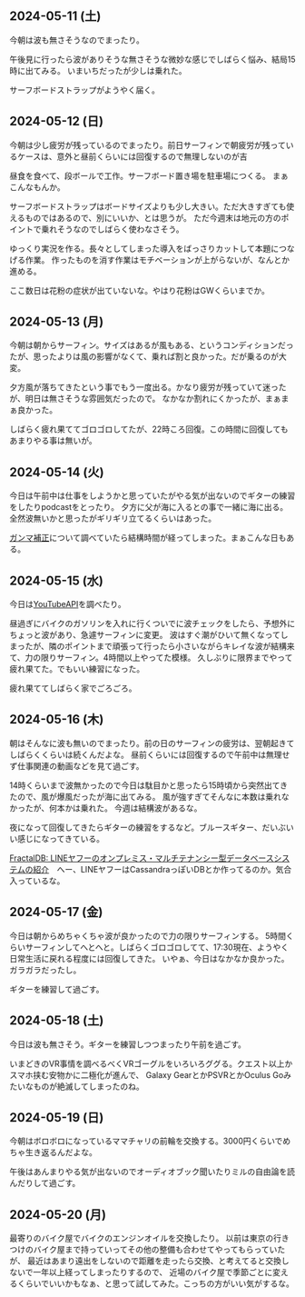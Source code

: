 ## 2024-05-11 (土)

今朝は波も無さそうなのでまったり。

午後見に行ったら波がありそうな無さそうな微妙な感じでしばらく悩み、結局15時に出てみる。
いまいちだったが少しは乗れた。

サーフボードストラップがようやく届く。

## 2024-05-12 (日)

今朝は少し疲労が残っているのでまったり。前日サーフィンで朝疲労が残っているケースは、意外と昼前くらいには回復するので無理しないのが吉

昼食を食べて、段ボールで工作。サーフボード置き場を駐車場につくる。
まぁこんなもんか。

サーフボードストラップはボードサイズよりも少し大きい。ただ大きすぎても使えるものではあるので、別にいいか、とは思うが。
ただ今週末は地元の方のポイントで乗れそうなのでしばらく使わなさそう。

ゆっくり実況を作る。長々としてしまった導入をばっさりカットして本題につなげる作業。
作ったものを消す作業はモチベーションが上がらないが、なんとか進める。

ここ数日は花粉の症状が出ていないな。やはり花粉はGWくらいまでか。

## 2024-05-13 (月)

今朝は朝からサーフィン。サイズはあるが風もある、というコンディションだったが、思ったよりは風の影響がなくて、乗れば割と良かった。だが乗るのが大変。

夕方風が落ちてきたという事でもう一度出る。かなり疲労が残っていて迷ったが、明日は無さそうな雰囲気だったので。
なかなか割れにくかったが、まぁまぁ良かった。

しばらく疲れ果ててゴロゴロしてたが、22時ころ回復。この時間に回復してもあまりやる事は無いが。

## 2024-05-14 (火)

今日は午前中は仕事をしようかと思っていたがやる気が出ないのでギターの練習をしたりpodcastをとったり。
夕方に父が海に入るとの事で一緒に海に出る。全然波無いかと思ったがギリギリ立てるくらいはあった。

[ガンマ補正](%E3%82%AC%E3%83%B3%E3%83%9E%E8%A3%9C%E6%AD%A3)について調べていたら結構時間が経ってしまった。まぁこんな日もある。

## 2024-05-15 (水)

今日は[YouTubeAPI](YouTubeAPI)を調べたり。

昼過ぎにバイクのガソリンを入れに行くついでに波チェックをしたら、予想外にちょっと波があり、急遽サーフィンに変更。
波はすぐ潮がひいて無くなってしまったが、隣のポイントまで頑張って行ったら小さいながらキレイな波が結構来て、力の限りサーフィン。4時間以上やってた模様。
久しぶりに限界までやって疲れ果てた。でもいい練習になった。

疲れ果ててしばらく家でごろごろ。

## 2024-05-16 (木)

朝はそんなに波も無いのでまったり。前の日のサーフィンの疲労は、翌朝起きてしばらくくらいは続くんだよな。
昼前くらいには回復するので午前中は無理せず仕事関連の動画などを見て過ごす。

14時くらいまで波無かったので今日は駄目かと思ったら15時頃から突然出てきたので、風が爆風だったが海に出てみる。
風が強すぎてそんなに本数は乗れなかったが、何本かは乗れた。
今週は結構波があるな。

夜になって回復してきたらギターの練習をするなど。ブルースギター、だいぶいい感じになってきている。

[FractalDB: LINEヤフーのオンプレミス・マルチテナンシー型データベースシステムの紹介](https://techblog.lycorp.co.jp/ja/20240516b)　へー、LINEヤフーはCassandraっぽいDBとか作ってるのか。気合入っているな。

## 2024-05-17 (金)

今日は朝からめちゃくちゃ波が良かったので力の限りサーフィンする。
5時間くらいサーフィンしてへとへと。しばらくゴロゴロしてて、17:30現在、ようやく日常生活に戻れる程度には回復してきた。
いやぁ、今日はなかなか良かった。ガラガラだったし。

ギターを練習して過ごす。

## 2024-05-18 (土)

今日は波も無さそう。ギターを練習しつつまったり午前を過ごす。

いまどきのVR事情を調べるべくVRゴーグルをいろいろググる。クエスト以上かスマホ挟む安物かに二極化が進んで、
Galaxy GearとかPSVRとかOculus Goみたいなものが絶滅してしまったのね。

## 2024-05-19 (日)

今朝はボロボロになっているママチャリの前輪を交換する。3000円くらいでめちゃ生き返るんだよな。

午後はあんまりやる気が出ないのでオーディオブック聞いたりミルの自由論を読んだりして過ごす。

## 2024-05-20 (月)

最寄りのバイク屋でバイクのエンジンオイルを交換したり。
以前は東京の行きつけのバイク屋まで持っていってその他の整備も合わせてやってもらっていたが、
最近はあまり遠出をしないので距離を走ったら交換、と考えてると交換しないで一年以上経ってしまったりするので、
近場のバイク屋で季節ごとに変えるくらいでいいかもなぁ、と思って試してみた。こっちの方がいい気がするな。